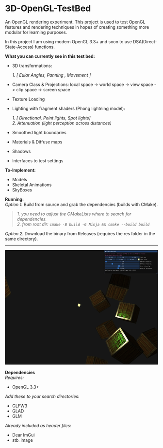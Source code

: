 # 3D-OpenGL-TestBed
An OpenGL rendering experiment.
This project is used to test OpenGL features and rendering techniques in hopes of creating something more modular for learning purposes.

In this project I am using modern OpenGL 3.3+ and soon to use DSA(Direct-State-Access) functions.

**What you can currently see in this test bed:**
* 3D transformations:  

   *1. [ Eular Angles, Panning , Movement ]*  
   
* Camera Class & Projections: local space -> world space -> view space -> clip space -> screen space
* Texture Loading
* Lighting with fragment shaders (Phong lightning model):  

   *1. [ Directional, Point lights, Spot lights]*  
   *2. Attenuation (light perception across distances)*  
   
* Smoothed light boundaries
* Materials & Diffuse maps
* Shadows
* Interfaces to test settings  

**To-Implement:**  
* Models
* Skeletal Animations
* SkyBoxes

**Running:**  
*Option 1.* Build from source and grab the dependencies (builds with CMake).  
>*1. you need to adjust the CMakeLists where to search for dependencies.*  
>*2. from root dir: ```cmake -B build -G Ninja && cmake --build build```*  

*Option 2.* Download the binary from Releases (requires the res folder in the same directory).

---

![alt](https://github.com/eskevv/3D-OpenGL-TestBed/blob/main/preview.png?raw=true)

**Dependencies**  
*Requires:*
* OpenGL 3.3+

*Add these to your search directories:*
* GLFW3
* GLAD
* GLM  

*Already included as header files:*  
* Dear ImGui
* stb_image
